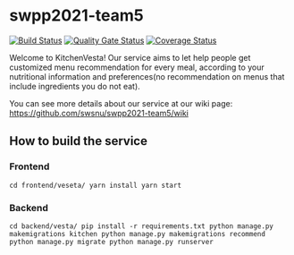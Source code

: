 # swpp2021-team5
[![Build
           Status](https://travis-ci.com/swsnu/swpp2021-team5.svg?branch=main)](https://travis-ci.com/swsnu/swpp2021-team5)
[![Quality Gate
           Status](https://sonarcloud.io/api/project_badges/measure?project=swsnu_swpp2021-team5&metric=alert_status)](https://sonarcloud.io/dashboard?id=swsnu_swpp2021-team5)
[![Coverage Status](https://coveralls.io/repos/github/swsnu/swpp2021-team5/badge.svg?branch=main)](https://coveralls.io/github/swsnu/swpp2021-team5?branch=main)

Welcome to KitchenVesta! Our service aims to let help people get customized menu recommendation for every meal, according to your nutritional information and preferences(no recommendation on menus that include ingredients you do not eat).

You can see more details about our service at our wiki page: https://github.com/swsnu/swpp2021-team5/wiki 

## How to build the service
### Frontend
`cd frontend/veseta/
yarn install
yarn start`

### Backend
`cd backend/vesta/
pip install -r requirements.txt
python manage.py makemigrations kitchen
python manage.py makemigrations recommend
python manage.py migrate
python manage.py runserver`
